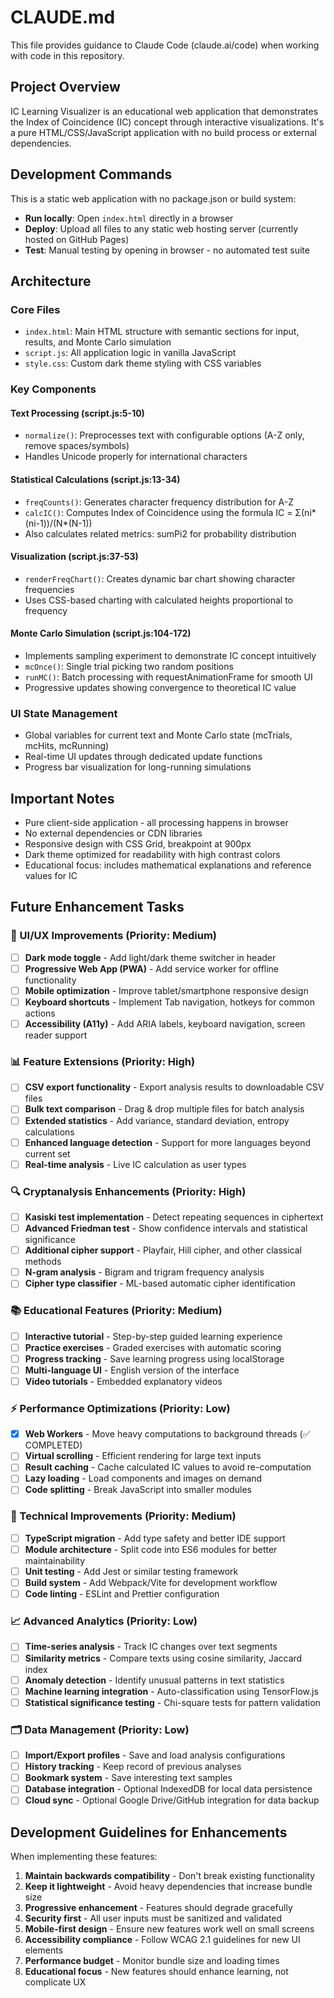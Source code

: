 # CLAUDE.md

This file provides guidance to Claude Code (claude.ai/code) when working with code in this repository.

## Project Overview

IC Learning Visualizer is an educational web application that demonstrates the Index of Coincidence (IC) concept through interactive visualizations. It's a pure HTML/CSS/JavaScript application with no build process or external dependencies.

## Development Commands

This is a static web application with no package.json or build system:
- **Run locally**: Open `index.html` directly in a browser
- **Deploy**: Upload all files to any static web hosting server (currently hosted on GitHub Pages)
- **Test**: Manual testing by opening in browser - no automated test suite

## Architecture

### Core Files
- `index.html`: Main HTML structure with semantic sections for input, results, and Monte Carlo simulation
- `script.js`: All application logic in vanilla JavaScript
- `style.css`: Custom dark theme styling with CSS variables

### Key Components

#### Text Processing (script.js:5-10)
- `normalize()`: Preprocesses text with configurable options (A-Z only, remove spaces/symbols)
- Handles Unicode properly for international characters

#### Statistical Calculations (script.js:13-34)
- `freqCounts()`: Generates character frequency distribution for A-Z
- `calcIC()`: Computes Index of Coincidence using the formula IC = Σ(ni*(ni-1))/(N*(N-1))
- Also calculates related metrics: sumPi2 for probability distribution

#### Visualization (script.js:37-53)
- `renderFreqChart()`: Creates dynamic bar chart showing character frequencies
- Uses CSS-based charting with calculated heights proportional to frequency

#### Monte Carlo Simulation (script.js:104-172)
- Implements sampling experiment to demonstrate IC concept intuitively
- `mcOnce()`: Single trial picking two random positions
- `runMC()`: Batch processing with requestAnimationFrame for smooth UI
- Progressive updates showing convergence to theoretical IC value

### UI State Management
- Global variables for current text and Monte Carlo state (mcTrials, mcHits, mcRunning)
- Real-time UI updates through dedicated update functions
- Progress bar visualization for long-running simulations

## Important Notes

- Pure client-side application - all processing happens in browser
- No external dependencies or CDN libraries
- Responsive design with CSS Grid, breakpoint at 900px
- Dark theme optimized for readability with high contrast colors
- Educational focus: includes mathematical explanations and reference values for IC

## Future Enhancement Tasks

### 🎨 UI/UX Improvements (Priority: Medium)
- [ ] **Dark mode toggle** - Add light/dark theme switcher in header
- [ ] **Progressive Web App (PWA)** - Add service worker for offline functionality
- [ ] **Mobile optimization** - Improve tablet/smartphone responsive design
- [ ] **Keyboard shortcuts** - Implement Tab navigation, hotkeys for common actions
- [ ] **Accessibility (A11y)** - Add ARIA labels, keyboard navigation, screen reader support

### 📊 Feature Extensions (Priority: High)
- [ ] **CSV export functionality** - Export analysis results to downloadable CSV files
- [ ] **Bulk text comparison** - Drag & drop multiple files for batch analysis
- [ ] **Extended statistics** - Add variance, standard deviation, entropy calculations
- [ ] **Enhanced language detection** - Support for more languages beyond current set
- [ ] **Real-time analysis** - Live IC calculation as user types

### 🔍 Cryptanalysis Enhancements (Priority: High)
- [ ] **Kasiski test implementation** - Detect repeating sequences in ciphertext
- [ ] **Advanced Friedman test** - Show confidence intervals and statistical significance
- [ ] **Additional cipher support** - Playfair, Hill cipher, and other classical methods
- [ ] **N-gram analysis** - Bigram and trigram frequency analysis
- [ ] **Cipher type classifier** - ML-based automatic cipher identification

### 📚 Educational Features (Priority: Medium)
- [ ] **Interactive tutorial** - Step-by-step guided learning experience
- [ ] **Practice exercises** - Graded exercises with automatic scoring
- [ ] **Progress tracking** - Save learning progress using localStorage
- [ ] **Multi-language UI** - English version of the interface
- [ ] **Video tutorials** - Embedded explanatory videos

### ⚡ Performance Optimizations (Priority: Low)
- [x] **Web Workers** - Move heavy computations to background threads (✅ COMPLETED)
- [ ] **Virtual scrolling** - Efficient rendering for large text inputs
- [ ] **Result caching** - Cache calculated IC values to avoid re-computation
- [ ] **Lazy loading** - Load components and images on demand
- [ ] **Code splitting** - Break JavaScript into smaller modules

### 🔧 Technical Improvements (Priority: Medium)
- [ ] **TypeScript migration** - Add type safety and better IDE support
- [ ] **Module architecture** - Split code into ES6 modules for better maintainability
- [ ] **Unit testing** - Add Jest or similar testing framework
- [ ] **Build system** - Add Webpack/Vite for development workflow
- [ ] **Code linting** - ESLint and Prettier configuration

### 📈 Advanced Analytics (Priority: Low)
- [ ] **Time-series analysis** - Track IC changes over text segments
- [ ] **Similarity metrics** - Compare texts using cosine similarity, Jaccard index
- [ ] **Anomaly detection** - Identify unusual patterns in text statistics
- [ ] **Machine learning integration** - Auto-classification using TensorFlow.js
- [ ] **Statistical significance testing** - Chi-square tests for pattern validation

### 🗂️ Data Management (Priority: Low)
- [ ] **Import/Export profiles** - Save and load analysis configurations
- [ ] **History tracking** - Keep record of previous analyses
- [ ] **Bookmark system** - Save interesting text samples
- [ ] **Database integration** - Optional IndexedDB for local data persistence
- [ ] **Cloud sync** - Optional Google Drive/GitHub integration for data backup

## Development Guidelines for Enhancements

When implementing these features:

1. **Maintain backwards compatibility** - Don't break existing functionality
2. **Keep it lightweight** - Avoid heavy dependencies that increase bundle size
3. **Progressive enhancement** - Features should degrade gracefully
4. **Security first** - All user inputs must be sanitized and validated
5. **Mobile-first design** - Ensure new features work well on small screens
6. **Accessibility compliance** - Follow WCAG 2.1 guidelines for new UI elements
7. **Performance budget** - Monitor bundle size and loading times
8. **Educational focus** - New features should enhance learning, not complicate UX